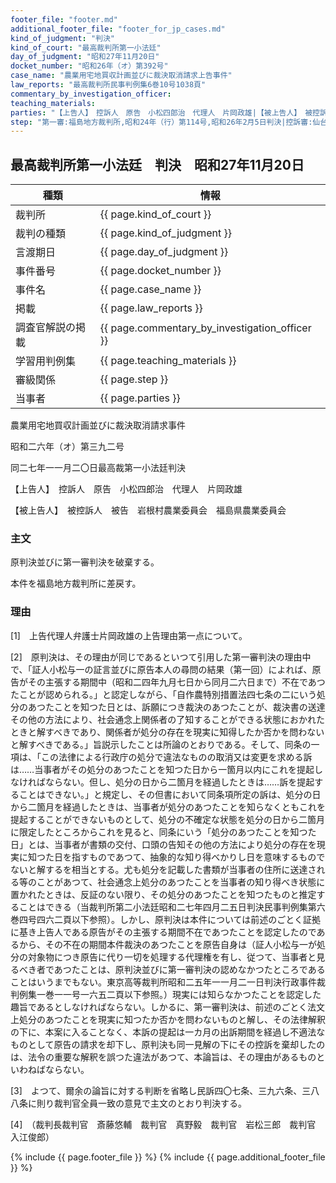 ```yaml
---
footer_file: "footer.md"
additional_footer_file: "footer_for_jp_cases.md"
kind_of_judgment: "判決"
kind_of_court: "最高裁判所第一小法廷"
day_of_judgment: "昭和27年11月20日"
docket_number: "昭和26年（オ）第392号"
case_name: "農業用宅地買収計画並びに裁決取消請求上告事件"
law_reports: "最高裁判所民事判例集6巻10号1038頁"
commentary_by_investigation_officer:
teaching_materials:
parties: "【上告人】　控訴人　原告　小松四郎治　代理人　片岡政雄|【被上告人】　被控訴人　被告　岩根村農業委員会　福島県農業委員会"
step: "第一審:福島地方裁判所,昭和24年（行）第114号,昭和26年2月5日判決|控訴審:仙台高等裁判所,昭和26年（ネ）第52号,昭和26年5月4日判決"
---
```


## 最高裁判所第一小法廷　判決　昭和27年11月20日

| 種類 | 情報 |
| --- | --- |
| 裁判所 | {{ page.kind_of_court }} |
| 裁判の種類 |  {{ page.kind_of_judgment }}  |
| 言渡期日 |  {{ page.day_of_judgment }}  |
| 事件番号 |  {{ page.docket_number }}  |
| 事件名 |  {{ page.case_name }}  |
| 掲載 |  {{ page.law_reports }}  |
| 調査官解説の掲載 |  {{ page.commentary_by_investigation_officer }}  |
| 学習用判例集 |  {{ page.teaching_materials }}  |
| 審級関係 |  {{ page.step }}  |
| 当事者 |  {{ page.parties }}  |



農業用宅地買収計画並びに裁決取消請求事件

昭和二六年（オ）第三九二号

同二七年一一月二〇日最高裁第一小法廷判決

【上告人】　控訴人　原告　小松四郎治　代理人　片岡政雄

【被上告人】　被控訴人　被告　岩根村農業委員会　福島県農業委員会





### 主文



原判決並びに第一審判決を破棄する。

本件を福島地方裁判所に差戻す。





### 理由



[1]　上告代理人弁護士片岡政雄の上告理由第一点について。

[2]　原判決は、その理由が同じであるといつて引用した第一審判決の理由中で、「証人小松与一の証言並びに原告本人の尋問の結果（第一回）によれば、原告がその主張する期間中（昭和二四年九月七日から同月二六日まで）不在であつたことが認められる。」と認定しながら、「自作農特別措置法四七条の二にいう処分のあつたことを知つた日とは、訴願につき裁決のあつたことが、裁決書の送達その他の方法により、社会通念上関係者の了知することができる状態におかれたときと解すべきであり、関係者が処分の存在を現実に知得したか否かを問わないと解すべきである。」旨説示したことは所論のとおりである。そして、同条の一項は、「この法律による行政庁の処分で違法なものの取消又は変更を求める訴は……当事者がその処分のあつたことを知つた日から一箇月以内にこれを提起しなければならない。但し、処分の日から二箇月を経過したときは……訴を提起することはできない。」と規定し、その但書において同条項所定の訴は、処分の日から二箇月を経過したときは、当事者が処分のあつたことを知らなくともこれを提起することができないものとして、処分の不確定な状態を処分の日から二箇月に限定したところからこれを見ると、同条にいう「処分のあつたことを知つた日」とは、当事者が書類の交付、口頭の告知その他の方法により処分の存在を現実に知つた日を指すものであつて、抽象的な知り得べかりし日を意味するものでないと解するを相当とする。尤も処分を記載した書類が当事者の住所に送達される等のことがあつて、社会通念上処分のあつたことを当事者の知り得べき状態に置かれたときは、反証のない限り、その処分のあつたことを知つたものと推定することはできる（当裁判所第二小法廷昭和二七年四月二五日判決民事判例集第六巻四号四六二頁以下参照）。しかし、原判決は本件については前述のごとく証拠に基き上告人である原告がその主張する期間不在であつたことを認定したのであるから、その不在の期間本件裁決のあつたことを原告自身は（証人小松与一が処分の対象物につき原告に代り一切を処理する代理権を有し、従つて、当事者と見るべき者であつたことは、原判決並びに第一審判決の認めなかつたところであることはいうまでもない。東京高等裁判所昭和二五年一一月二一日判決行政事件裁判例集一巻一一号一六五二頁以下参照。）現実には知らなかつたことを認定した趣旨であるとしなければならない。しかるに、第一審判決は、前述のごとく法文上処分のあつたことを現実に知つたか否かを問わないものと解し、その法律解釈の下に、本案に入ることなく、本訴の提起は一カ月の出訴期間を経過し不適法なものとして原告の請求を却下し、原判決も同一見解の下にその控訴を棄却したのは、法令の重要な解釈を誤つた違法があつて、本論旨は、その理由があるものといわねばならない。

[3]　よつて、爾余の論旨に対する判断を省略し民訴四〇七条、三九六条、三八八条に則り裁判官全員一致の意見で主文のとおり判決する。

[4]　（裁判長裁判官　斎藤悠輔　裁判官　真野毅　裁判官　岩松三郎　裁判官　入江俊郎）



{% include {{ page.footer_file }}  %}
{% include {{ page.additional_footer_file }}  %}
